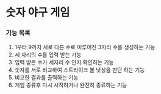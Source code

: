 # 숫자 야구 게임
### 기능 목록
1. 1부터 9까지 서로 다른 수로 이루어진 3자리 수를 생성하는 기능 
2. 세 자리의 수를 입력 받는 기능
3. 입력 받은 수가 세자리 수 인지 확인하는 기능
4. 숫자를 서로 비교하여 스트라이크 볼 낫싱을 판단 하는 기능
5. 비교한 결과를 출력하는 기능
6. 게임 종류후 다시 시작하거나 완전히 종료하는 기능 
